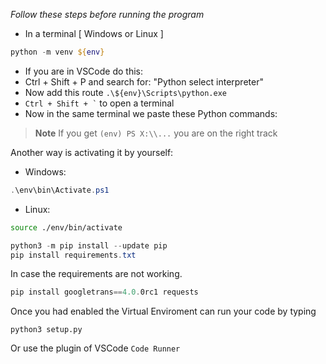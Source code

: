 _Follow these steps before running the program_

- In a terminal [ Windows or Linux ]
``` powershell
python -m venv ${env}
```
- If you are in VSCode do this:
- Ctrl + Shift + P and search for: "Python select interpreter"
- Now add this route ` .\${env}\Scripts\python.exe `
- ``` Ctrl + Shift + ` ``` to open a terminal
- Now in the same terminal we paste these Python commands:

> __Note__
If you get ` (env) PS X:\\... ` you are on the right track

Another way is activating it by yourself:

- Windows:
``` powershell
.\env\bin\Activate.ps1
```
- Linux:
``` bash
source ./env/bin/activate
```

``` powershell
python3 -m pip install --update pip
pip install requirements.txt
```

In case the requirements are not working.

``` powershell
pip install googletrans==4.0.0rc1 requests
```

Once you had enabled the Virtual Enviroment can run your code by typing
```
python3 setup.py
```
Or use the plugin of VSCode ` Code Runner `
